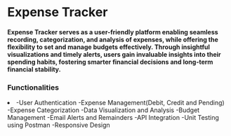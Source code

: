 
<h1>Expense Tracker</h1>
<h4>Expense Tracker serves as a user-friendly platform enabling seamless recording, categorization, and analysis of expenses, while offering the flexibility to set and manage budgets effectively. Through insightful visualizations and timely alerts, users gain invaluable insights into their spending habits, fostering smarter financial decisions and long-term financial stability.</h4>
<h3>Functionalities</h3>
<li>
  -User Authentication
  -Expense Management(Debit, Credit and Pending)
  -Expense Categorization
  -Data Visualization and Analysis
  -Budget Management
  -Email Alerts and Remainders
  -API Integration
  -Unit Testing using Postman
  -Responsive Design
</li>
